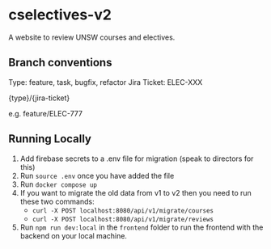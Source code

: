# cselectives-v2

A website to review UNSW courses and electives.

## Branch conventions

Type: feature, task, bugfix, refactor
Jira Ticket: ELEC-XXX

{type}/{jira-ticket}

e.g. feature/ELEC-777

## Running Locally

1. Add firebase secrets to a .env file for migration (speak to directors for this)
2. Run `source .env` once you have added the file
3. Run `docker compose up`
4. If you want to migrate the old data from v1 to v2 then you need to run these two commands:
   - `curl -X POST localhost:8080/api/v1/migrate/courses`
   - `curl -X POST localhost:8080/api/v1/migrate/reviews`
5. Run `npm run dev:local` in the `frontend` folder to run the frontend with the backend on your local machine.
